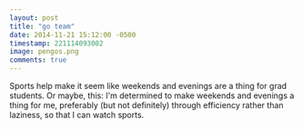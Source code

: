 ```yaml
---
layout: post
title: "go team"
date: 2014-11-21 15:12:00 -0500
timestamp: 221114093002 
image: pengos.png 
comments: true
---
```


Sports help make it seem like weekends and evenings are a thing for grad students. Or maybe, this: I'm determined to make weekends and evenings a thing for me, preferably (but not definitely) through efficiency rather than laziness, so that I can watch sports.
